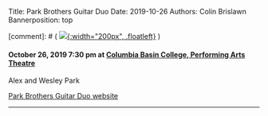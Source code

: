 Title: Park Brothers Guitar Duo
Date: 2019-10-26
Authors: Colin Brislawn
Bannerposition: top

[comment]: # ( [![ ]({filename}/images/2017-2018/aeolus-quartet-400.jpg){:width="200px", .floatleft}]({filename}./AeolusQuartet.md) )

#### October 26, 2019 7:30 pm at [Columbia Basin College, Performing Arts Theatre](https://goo.gl/maps/BZDawJuNMRM2)

Alex and Wesley Park

[Park Brothers Guitar Duo website](https://www.parkbrothersguitar.com/)

---
